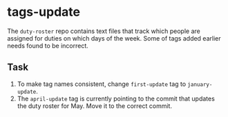 # tags-update

The `duty-roster` repo contains text files that track which people are assigned for duties on which days of the week. Some of tags added earlier needs found to be incorrect.

## Task

1. To make tag names consistent, change `first-update` tag to `january-update`.
2. The `april-update` tag is currently pointing to the commit that updates the duty roster for May. Move it to the correct commit.
